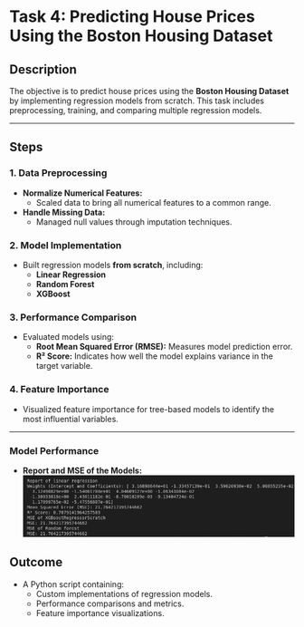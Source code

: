 # Task 4: Predicting House Prices Using the Boston Housing Dataset

## Description
The objective is to predict house prices using the **Boston Housing Dataset** by implementing regression models from scratch. This task includes preprocessing, training, and comparing multiple regression models.

---

## Steps

### 1. Data Preprocessing
- **Normalize Numerical Features:**
  - Scaled data to bring all numerical features to a common range.
- **Handle Missing Data:**
  - Managed null values through imputation techniques.

### 2. Model Implementation
- Built regression models **from scratch**, including:
  - **Linear Regression**
  - **Random Forest**
  - **XGBoost**

### 3. Performance Comparison
- Evaluated models using:
  - **Root Mean Squared Error (RMSE):** Measures model prediction error.
  - **R² Score:** Indicates how well the model explains variance in the target variable.

### 4. Feature Importance
- Visualized feature importance for tree-based models to identify the most influential variables.

---
### Model Performance
- **Report and MSE of the Models:**
  ![Confusion Matrix](./screenshots/image.png)


## Outcome
- A Python script containing:
  - Custom implementations of regression models.
  - Performance comparisons and metrics.
  - Feature importance visualizations.
